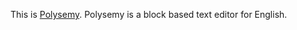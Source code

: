 This is [Polysemy](https://polysemy.vercel.app/).
Polysemy is a block based text editor for English.